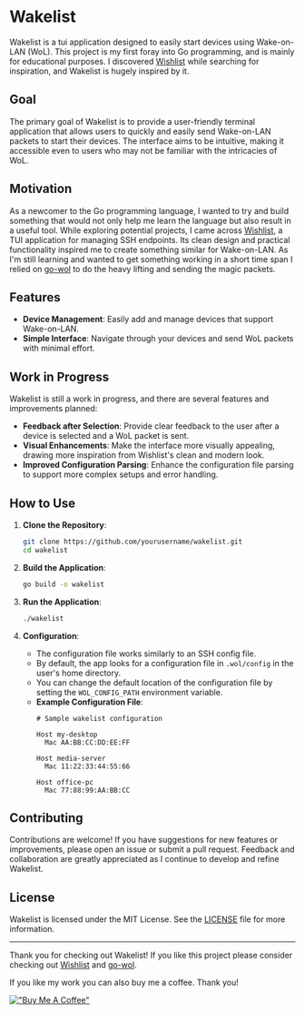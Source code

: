 # Wakelist

Wakelist is a tui application designed to easily start devices using Wake-on-LAN (WoL).
This project is my first foray into Go programming, and is mainly for educational purposes.
I discovered [Wishlist](https://github.com/charmbracelet/wishlist) while searching for inspiration, and Wakelist is hugely inspired by it.

## Goal

The primary goal of Wakelist is to provide a user-friendly terminal application that allows users to quickly and easily send Wake-on-LAN packets to start their devices.
The interface aims to be intuitive, making it accessible even to users who may not be familiar with the intricacies of WoL.

## Motivation

As a newcomer to the Go programming language, I wanted to try and build something that would not only help me learn the language but also result in a useful tool.
While exploring potential projects, I came across [Wishlist](https://github.com/charmbracelet/wishlist), a TUI application for managing SSH endpoints.
Its clean design and practical functionality inspired me to create something similar for Wake-on-LAN.
As I'm still learning and wanted to get something working in a short time span I relied on [go-wol](https://github.com/sabhiram/go-wol) to do the heavy lifting and sending the magic packets.

## Features

- **Device Management**: Easily add and manage devices that support Wake-on-LAN.
- **Simple Interface**: Navigate through your devices and send WoL packets with minimal effort.

## Work in Progress

Wakelist is still a work in progress, and there are several features and improvements planned:

- **Feedback after Selection**: Provide clear feedback to the user after a device is selected and a WoL packet is sent.
- **Visual Enhancements**: Make the interface more visually appealing, drawing more inspiration from Wishlist's clean and modern look.
- **Improved Configuration Parsing**: Enhance the configuration file parsing to support more complex setups and error handling.

## How to Use

1. **Clone the Repository**:
    ```sh
    git clone https://github.com/yourusername/wakelist.git
    cd wakelist
    ```

2. **Build the Application**:
    ```sh
    go build -o wakelist
    ```

3. **Run the Application**:
    ```sh
    ./wakelist
    ```

4. **Configuration**:
    - The configuration file works similarly to an SSH config file.
    - By default, the app looks for a configuration file in `.wol/config` in the user's home directory.
    - You can change the default location of the configuration file by setting the `WOL_CONFIG_PATH` environment variable.
    - **Example Configuration File**:
      ```plaintext
      # Sample wakelist configuration

      Host my-desktop
        Mac AA:BB:CC:DD:EE:FF

      Host media-server
        Mac 11:22:33:44:55:66

      Host office-pc
        Mac 77:88:99:AA:BB:CC
      ```

## Contributing

Contributions are welcome! If you have suggestions for new features or improvements, please open an issue or submit a pull request. Feedback and collaboration are greatly appreciated as I continue to develop and refine Wakelist.

## License

Wakelist is licensed under the MIT License. See the [LICENSE](LICENSE) file for more information.

---

Thank you for checking out Wakelist!
If you like this project please consider checking out [Wishlist](https://github.com/charmbracelet/wishlist) and [go-wol](https://github.com/sabhiram/go-wol).

If you like my work you can also buy me a coffee. Thank you!

[!["Buy Me A Coffee"](https://www.buymeacoffee.com/assets/img/custom_images/orange_img.png)](https://www.buymeacoffee.com/lkrimphove)
